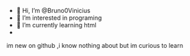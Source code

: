 - 👋 Hi, I’m @Bruno0Vinicius
- 👀 I’m interested in programing
- 🌱 I’m currently learning html
- 
im new on github ,i know nothing about but im curious to learn
